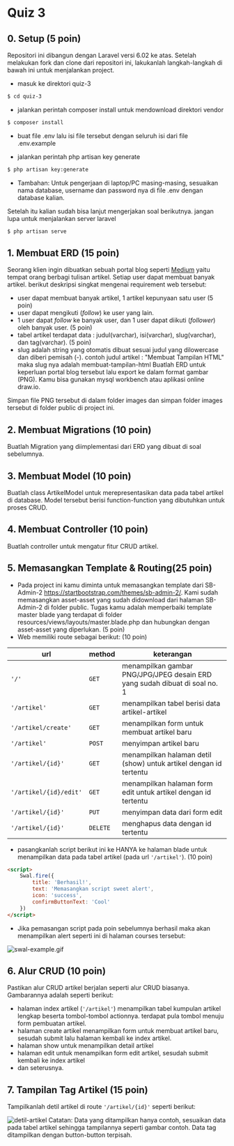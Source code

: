# Quiz 3 

## 0. Setup (5 poin)
Repositori ini dibangun dengan Laravel versi 6.02 ke atas. Setelah melakukan fork dan clone dari repositori ini, lakukanlah langkah-langkah di bawah ini untuk menjalankan project. 

* masuk ke direktori quiz-3
```bash
$ cd quiz-3
```
* jalankan perintah composer install untuk mendownload direktori vendor
```bash
$ composer install
```
* buat file .env lalu isi file tersebut dengan seluruh isi dari file .env.example

* jalankan perintah php artisan key generate
```bash
$ php artisan key:generate
```
* Tambahan: Untuk pengerjaan di laptop/PC masing-masing, sesuaikan nama database, username dan password nya di file .env dengan database kalian. 

Setelah itu kalian sudah bisa lanjut mengerjakan soal berikutnya. jangan lupa untuk menjalankan server laravel
```bash
$ php artisan serve
```
## 1. Membuat ERD (15 poin)
Seorang klien ingin dibuatkan sebuah portal blog seperti [Medium](https://medium.com) yaitu tempat orang berbagi tulisan artikel. Setiap user dapat membuat banyak artikel.
berikut deskripsi singkat mengenai requirement web tersebut: 
* user dapat membuat banyak artikel, 1 artikel kepunyaan satu user (5 poin)
* user dapat mengikuti (*follow*) ke user yang lain.
* 1 user dapat *follow* ke banyak user, dan 1 user dapat diikuti (*follower*) oleh banyak user. (5 poin)
* tabel artikel terdapat data : judul(varchar), isi(varchar), slug(varchar), dan tag(varchar). (5 poin)
* slug adalah string yang otomatis dibuat sesuai judul yang dilowercase dan diberi pemisah (-). contoh judul artikel : "Membuat Tampilan HTML" maka slug nya adalah membuat-tampilan-html
Buatlah ERD untuk keperluan portal blog tersebut lalu export ke dalam format gambar (PNG). Kamu bisa gunakan mysql workbench atau aplikasi online draw.io. 

Simpan file PNG tersebut di dalam folder images dan simpan folder images tersebut di folder public di project  ini.

## 2. Membuat Migrations (10 poin)
Buatlah Migration yang diimplementasi dari ERD yang dibuat di soal sebelumnya. 

## 3. Membuat Model (10 poin)
Buatlah class ArtikelModel untuk merepresentasikan data pada tabel artikel di database. Model tersebut berisi function-function yang dibutuhkan untuk proses CRUD.

## 4. Membuat Controller (10 poin)
Buatlah controller untuk mengatur fitur CRUD artikel. 


## 5. Memasangkan Template & Routing(25 poin)
* Pada project ini kamu diminta untuk memasangkan template dari SB-Admin-2 https://startbootstrap.com/themes/sb-admin-2/. Kami sudah memasangkan asset-asset yang sudah didownload dari halaman SB-Admin-2 di folder public. Tugas kamu adalah memperbaiki template master blade yang terdapat di folder resources/views/layouts/master.blade.php dan hubungkan dengan asset-asset yang diperlukan.  (5 poin)
* Web memiliki route sebagai berikut: (10 poin)

| url                        | method      | keterangan      |
|----------                  | --------    | -------------- |
| ```'/'```                  |```GET```    | menampilkan gambar PNG/JPG/JPEG desain ERD yang sudah dibuat di soal no. 1  |
| ```'/artikel' ```          | ```GET```   | menampilkan tabel berisi data artikel-artikel |
| ```'/artikel/create'```    | ```GET```   | menampilkan form untuk membuat artikel baru  |
| ```'/artikel'```           | ```POST```  | menyimpan artikel baru 
| ```'/artikel/{id}'```      | ```GET```   | menampilkan halaman detil (show) untuk artikel dengan id tertentu
| ```'/artikel/{id}/edit'``` | ```GET```   | menampilkan halaman form edit untuk artikel dengan id tertentu
| ```'/artikel/{id}'```      | ```PUT```   | menyimpan data dari form edit 
| ```'/artikel/{id}'```      | ```DELETE```| menghapus data dengan id tertentu

- pasangkanlah script berikut ini ke HANYA ke halaman blade untuk menampilkan data pada tabel artikel (pada url ```'/artikel'```). (10 poin)

```html
<script>
    Swal.fire({
        title: 'Berhasil!',
        text: 'Memasangkan script sweet alert',
        icon: 'success',
        confirmButtonText: 'Cool'
    })
</script>
```
- Jika pemasangan script pada poin sebelumnya berhasil maka akan menampilkan alert seperti ini di halaman courses tersebut:

![swal-example.gif](swal-example.gif?raw=true)

## 6. Alur CRUD (10 poin)
Pastikan alur CRUD artikel berjalan seperti alur CRUD biasanya. Gambarannya adalah seperti berikut:
* halaman index artikel (```'/artikel'```) menampilkan tabel kumpulan artikel lengkap beserta tombol-tombol actionnya. terdapat pula tombol menuju form pembuatan artikel.
* halaman create artikel menampilkan form untuk membuat artikel baru, sesudah submit lalu halaman kembali ke index artikel.
* halaman show untuk menampilkan detail artikel
* halaman edit untuk menampilkan form edit artikel, sesudah submit kembali ke index artikel 
* dan seterusnya. 

## 7. Tampilan Tag Artikel (15 poin)
Tampilkanlah detil artikel di route ```'/artikel/{id}'``` seperti berikut: 

![detil-artikel](detilartikel.PNG)
Catatan: Data yang ditampilkan hanya contoh, sesuaikan data pada tabel artikel sehingga tampilannya seperti gambar contoh. Data tag ditampilkan dengan button-button terpisah.
